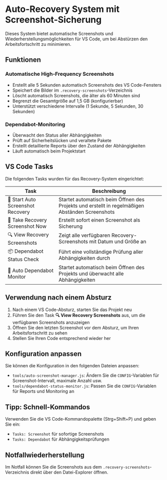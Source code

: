 # Auto-Recovery System mit Screenshot-Sicherung

Dieses System bietet automatische Screenshots und Wiederherstellungsmöglichkeiten für VS Code, um bei Abstürzen den Arbeitsfortschritt zu minimieren.

## Funktionen

### Automatische High-Frequency Screenshots
- Erstellt alle 5 Sekunden automatisch Screenshots des VS Code-Fensters
- Speichert die Bilder im `.recovery-screenshots`-Verzeichnis
- Löscht automatisch Screenshots, die älter als 60 Minuten sind
- Begrenzt die Gesamtgröße auf 1,5 GB (konfigurierbar)
- Unterstützt verschiedene Intervalle (1 Sekunde, 5 Sekunden, 30 Sekunden)

### Dependabot-Monitoring
- Überwacht den Status aller Abhängigkeiten
- Prüft auf Sicherheitslücken und veraltete Pakete
- Erstellt detaillierte Reports über den Zustand der Abhängigkeiten
- Läuft automatisch beim Projektstart

## VS Code Tasks

Die folgenden Tasks wurden für das Recovery-System eingerichtet:

| Task | Beschreibung |
|------|-------------|
| 📸 Start Auto Screenshot Recovery | Startet automatisch beim Öffnen des Projekts und erstellt in regelmäßigen Abständen Screenshots |
| 📸 Take Recovery Screenshot Now | Erstellt sofort einen Screenshot als Sicherung |
| 🔍 View Recovery Screenshots | Zeigt alle verfügbaren Recovery-Screenshots mit Datum und Größe an |
| 📦 Dependabot Status Check | Führt eine vollständige Prüfung aller Abhängigkeiten durch |
| 🔄 Auto Dependabot Monitor | Startet automatisch beim Öffnen des Projekts und überwacht alle Abhängigkeiten |

## Verwendung nach einem Absturz

1. Nach einem VS Code-Absturz, starten Sie das Projekt neu
2. Führen Sie den Task **🔍 View Recovery Screenshots** aus, um die verfügbaren Screenshots anzuzeigen
3. Öffnen Sie den letzten Screenshot vor dem Absturz, um Ihren Arbeitsfortschritt zu sehen
4. Stellen Sie Ihren Code entsprechend wieder her

## Konfiguration anpassen

Sie können die Konfiguration in den folgenden Dateien anpassen:

- `tools/auto-screenshot-manager.js`: Ändern Sie die `CONFIG`-Variablen für Screenshot-Intervall, maximale Anzahl usw.
- `tools/dependabot-status-monitor.js`: Passen Sie die `CONFIG`-Variablen für Reports und Monitoring an

## Tipp: Schnell-Kommandos

Verwenden Sie die VS Code-Kommandopalette (Strg+Shift+P) und geben Sie ein:
- `Tasks: Screenshot` für sofortige Screenshots
- `Tasks: Dependabot` für Abhängigkeitsprüfungen

## Notfallwiederherstellung

Im Notfall können Sie die Screenshots aus dem `.recovery-screenshots`-Verzeichnis direkt über den Datei-Explorer öffnen.

